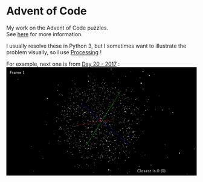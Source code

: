 # Advent of Code
My work on the Advent of Code puzzles.  
See [here](http://adventofcode.com "advent of code") for more information.

I usually resolve these in Python 3, but I sometimes want to illustrate the problem visually, so I use [Processing](https://processing.org/) !

For example, next one is from [Day 20 - 2017](https://adventofcode.com/2017/day/20) :
![Visualization of day 20 - 2017 resolution with Processing](processing/2017/day20/gif/day20.gif)